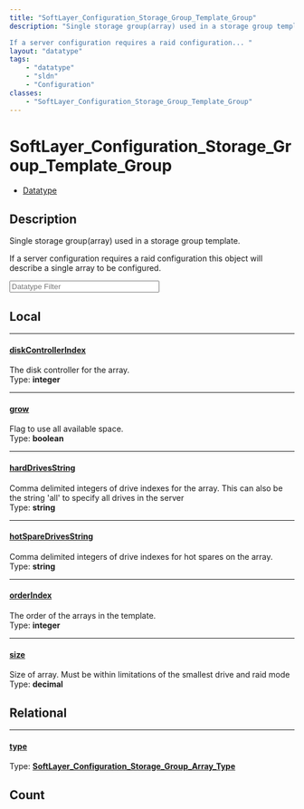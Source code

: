 ```yaml
---
title: "SoftLayer_Configuration_Storage_Group_Template_Group"
description: "Single storage group(array) used in a storage group template. 

If a server configuration requires a raid configuration... "
layout: "datatype"
tags:
    - "datatype"
    - "sldn"
    - "Configuration"
classes:
    - "SoftLayer_Configuration_Storage_Group_Template_Group"
---
```


# SoftLayer_Configuration_Storage_Group_Template_Group
<div id='service-datatype'>
    <ul id='sldn-reference-tabs'>
        <li id='datatype'> <a href='/reference/datatypes/SoftLayer_Configuration_Storage_Group_Template_Group' >Datatype</a></li>
    </ul>
</div>

## Description 
Single storage group(array) used in a storage group template. 

If a server configuration requires a raid configuration this object will describe a single array to be configured. 





<!-- Filer BEGIN -->
<div class="view-filters">
        <div class="clearfix">
            <div class="search-input-box">
                <input placeholder="Datatype Filter" onkeyup="titleSearch(inputId='prop-input', divId='properties', elementClass='prop-row')" 
                    type="text" id="prop-input" value="" size="30" maxlength="128" class="form-text">
            </div>
        </div>
</div>
<!-- Filer END -->

<div id="properties" class="content">
<div id="localProperties" class="prop-content" >

## Local
<div class="prop-row">

-----
[diskControllerIndex]: #diskcontrollerindex
#### [diskControllerIndex]
The disk controller for the array.  
<span class="type-label">Type: </span>**integer**


</div>
<div class="prop-row">

-----
[grow]: #grow
#### [grow]
Flag to use all available space.  
<span class="type-label">Type: </span>**boolean**


</div>
<div class="prop-row">

-----
[hardDrivesString]: #harddrivesstring
#### [hardDrivesString]
Comma delimited integers of drive indexes for the array. This can also be the string 'all' to specify all drives in the server   
<span class="type-label">Type: </span>**string**


</div>
<div class="prop-row">

-----
[hotSpareDrivesString]: #hotsparedrivesstring
#### [hotSpareDrivesString]
Comma delimited integers of drive indexes for hot spares on the array.   
<span class="type-label">Type: </span>**string**


</div>
<div class="prop-row">

-----
[orderIndex]: #orderindex
#### [orderIndex]
The order of the arrays in the template.  
<span class="type-label">Type: </span>**integer**


</div>
<div class="prop-row">

-----
[size]: #size
#### [size]
Size of array. Must be within limitations of the smallest drive and raid mode  
<span class="type-label">Type: </span>**decimal**


</div>
</div>
<!-- LOCAL PROPERTY END -->

<div id="relationalProperties"  class="prop-content" >

## Relational
<div class="prop-row">

-----
[type]: #type
#### [type]
  
<span class="type-label">Type: </span>**<a href='/reference/datatypes/SoftLayer_Configuration_Storage_Group_Array_Type'>SoftLayer_Configuration_Storage_Group_Array_Type </a>**


</div>

## Count
</div>


